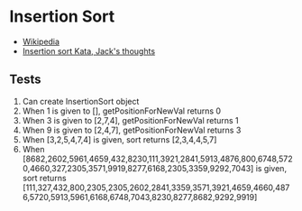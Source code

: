 # Insertion Sort

- [Wikipedia](https://en.wikipedia.org/wiki/Insertion_sort)
- [Insertion sort Kata, Jack's thoughts](https://www.jackreichert.com/2016/08/coding-katas-insertion-sort/)

## Tests

1. Can create InsertionSort object
2. When 1 is given to [], getPositionForNewVal returns 0
3. When 3 is given to [2,7,4], getPositionForNewVal returns 1
4. When 9 is given to [2,4,7], getPositionForNewVal returns 3
6. When [3,2,5,4,7,4] is given, sort returns [2,3,4,4,5,7]
7. When [8682,2602,5961,4659,432,8230,111,3921,2841,5913,4876,800,6748,5720,4660,327,2305,3571,9919,8277,6168,2305,3359,9292,7043] is given, sort returns [111,327,432,800,2305,2305,2602,2841,3359,3571,3921,4659,4660,4876,5720,5913,5961,6168,6748,7043,8230,8277,8682,9292,9919]
